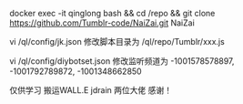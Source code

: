 
docker exec -it qinglong bash && cd /repo && git clone https://github.com/Tumblr-code/NaiZai.git NaiZai

vi /ql/config/jk.json
修改脚本目录为
/ql/repo/Tumblr/xxx.js

vi /ql/config/diybotset.json
修改监听频道为
-1001578578897, -1001792789872, -1001348662850

仅供学习 搬运WALL.E jdrain 两位大佬 感谢！
